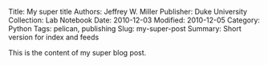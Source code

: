 Title: My super title
Authors: Jeffrey W. Miller
Publisher: Duke University
Collection: Lab Notebook
Date: 2010-12-03
Modified: 2010-12-05
Category: Python
Tags: pelican, publishing
Slug: my-super-post
Summary: Short version for index and feeds

This is the content of my super blog post.


